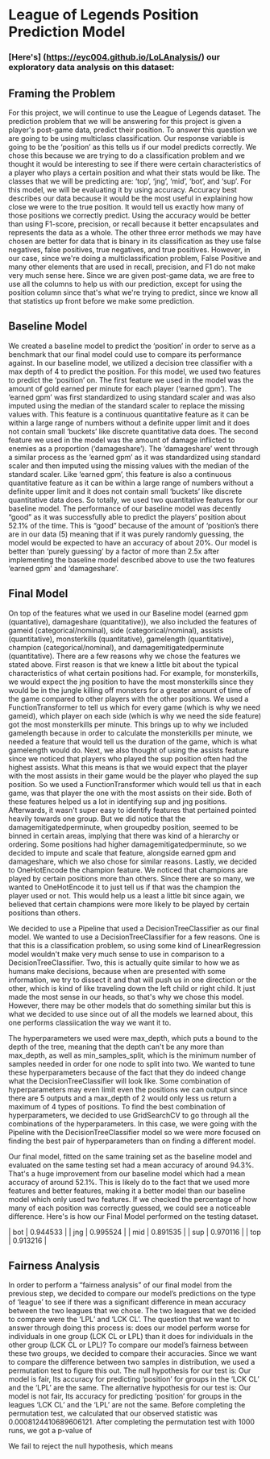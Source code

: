 # League of Legends Position Prediction Model
### [Here's] (https://eyc004.github.io/LoLAnalysis/) our exploratory data analysis on this dataset: 
## Framing the Problem
For this project, we will continue to use the League of Legends dataset. The prediction problem that we will be answering for this project is given a player's post-game data, predict their position. To answer this question we are going to be using multiclass classification. Our response variable is going to be the ‘position’ as this tells us if our model predicts correctly. We chose this because we are trying to do a classification problem and we thought it would be interesting to see if there were certain characteristics of a player who plays a certain position and what their stats would be like. The classes that we will be predicting are: ‘top’, ‘jng’, ‘mid’, ‘bot’, and ‘sup’. For this model, we will be evaluating it by using accuracy. Accuracy best describes our data because it would be the most useful in explaining how close we were to the true position. It would tell us exactly how many of those positions we correctly predict. Using the accuracy would be better than using F1-score, precision, or recall because it better encapsulates and represents the data as a whole. The other three error methods we may have chosen are better for data that is binary in its classification as they use false negatives, false positives, true negatives, and true positives. However, in our case, since we're doing a multiclassification problem, False Positive and many other elements that are used in recall, precision, and F1 do not make very much sense here. Since we are given post-game data, we are free to use all the columns to help us with our prediction, except for using the position column since that's what we're trying to predict, since we know all that statistics up front before we make some prediction. 

## Baseline Model
We created a baseline model to predict the ‘position’ in order to serve as a benchmark that our final model could use to compare its performance against. In our baseline model, we utilized a decision tree classifier with a max depth of 4 to predict the position. For this model, we used two features to predict the ‘position’ on. 
The first feature we used in the model was the amount of gold earned per minute for each player (‘earned gpm’). The ‘earned gpm’ was first standardized to using standard scaler and was also imputed using the median of the standard scaler to replace the missing values with. This feature is a continuous quantitative feature as it can be within a large range of numbers without a definite upper limit and it does not contain small ‘buckets’ like discrete quantitative data does. The second feature we used in the model was the amount of damage inflicted to enemies as a proportion (‘damageshare’). The ‘damageshare’ went through a similar process as the ‘earned gpm’ as it was standardized using standard scaler and then imputed using the missing values with the median of the standard scaler. Like ‘earned gpm’, this feature is also a continuous quantitative feature as it can be within a large range of numbers without a definite upper limit and it does not contain small ‘buckets’ like discrete quantitative data does. So totally, we used two quantitative features for our baseline model. 
The performance of our baseline model was decently “good” as it was successfully able to predict the players’ position about 52.1% of the time. This is “good” because of the amount of ‘position’s there are in our data (5) meaning that if it was purely randomly guessing, the model would be expected to have an accuracy of about 20%. Our model is better than ‘purely guessing’ by a factor of more than 2.5x after implementing the baseline model described above to use the two features ‘earned gpm’ and ‘damageshare’.

## Final Model
On top of the features what we used in our Baseline model (earned gpm (quantative), damageshare (quantitative)), we also included the features of gameid (categorical/nominal), side (categorical/nominal), assists (quantitative), monsterkills (quantitative), gamelength (quantitative), champion (categorical/nominal), and damagemitigatedperminute (quantitative). There are a few reasons why we chose the features we stated above. First reason is that we knew a little bit about the typical characteristics of what certain positions had. For example, for monsterkills, we would expect the jng position to have the most monsterkills since they would be in the jungle killing off monsters for a greater amount of time of the game compared to other players with the other positions. We used a FunctionTransformer to tell us which for every game (which is why we need gameid), which player on each side (which is why we need the side feature) got the most monsterkills per minute. This brings up to why we included gamelength because in order to calculate the monsterkills per minute, we needed a feature that would tell us the duration of the game, which is what gamelength would do. Next, we also thought of using the assists feature since we noticed that players who played the sup position often had the highest assists. What this means is that we would expect that the player with the most assists in their game would be the player who played the sup position. So we used a FunctionTransformer which would tell us that in each game, was that player the one with the most assists on their side. Both of these features helped us a lot in identifying sup and jng positions. Afterwards, it wasn't super easy to identify features that pertained pointed heavily towards one group. But we did notice that the damagemitigatedperminute, when groupedby position, seemed to be binned in certain areas, implying that there was kind of a hierarchy or ordering. Some positions had higher damagemitigatedperminute, so we decided to impute and scale that feature, alongside earned gpm and damageshare, which we also chose for similar reasons. Lastly, we decided to OneHotEncode the champion feature. We noticed that champions are played by certain positions more than others. Since there are so many, we wanted to OneHotEncode it to just tell us if that was the champion the player used or not. This would help us a least a little bit since again, we believed that certain champions were more likely to be played by certain positions than others. 

We decided to use a Pipeline that used a DecisionTreeClassifier as our final model. We wanted to use a DecisionTreeClassifier for a few reasons. One is that this is a classification problem, so using some kind of LinearRegression model wouldn't make very much sense to use in comparison to a DecisionTreeClassifier. Two, this is actually quite similar to how we as humans make decisions, because when are presented with some information, we try to dissect it and that will push us in one direction or the other, which is kind of like traveling down the left child or right child. It just made the most sense in our heads, so that's why we chose this model. However, there may be other models that do something similar but this is what we decided to use since out of all the models we learned about, this one performs classiication the way we want it to. 

The hyperparameters we used were max_depth, which puts a bound to the depth of the tree, meaning that the depth can't be any more than max_depth, as well as min_samples_split, which is the minimum number of samples needed in order for one node to split into two. We wanted to tune these hyperparameters because of the fact that they do indeed change what the DecisionTreeClassifier will look like. Some combination of hyperparameters may even limit even the positions we can output since there are 5 outputs and a max_depth of 2 would only less us return a maximum of 4 types of positions. To find the best combination of hyperparameters, we decided to use GridSearchCV to go through all the combinations of the hyperparameters. In this case, we were going with the Pipeline with the DecisionTreeClassifier model so we were more focused on finding the best pair of hyperparameters than on finding a different model. 

Our final model, fitted on the same training set as the baseline model and evaluated on the same testing set had a mean accuracy of around 94.3%. That's a huge improvement from our baseline model which had a mean accuracy of around 52.1%. This is likely do to the fact that we used more features and better features, making it a better model than our baseline model which only used two features. If we checked the percentage of how many of each position was correctly guessed, we could see a noticeable difference. Here's is how our Final Model performed on the testing dataset. 

| bot        | 0.944533 |
| jng        | 0.995524 |
| mid        | 0.891535 |
| sup        | 0.970116 |
| top        | 0.913216 |
## Fairness Analysis
In order to perform a “fairness analysis” of our final model from the previous step, we decided to compare our model’s predictions on the type of ‘league’ to see if there was a significant difference in mean accuracy between the two leagues that we chose. The two leagues that we decided to compare were the ‘LPL’ and ‘LCK CL’. The question that we want to answer through doing this process is: does our model perform worse for individuals in one group (LCK CL or LPL) than it does for individuals in the other group (LCK CL or LPL)? 
To compare our model’s fairness between these two groups, we decided to compare their accuracies. Since we want to compare the difference between two samples in distribution, we used a permutation test to figure this out. 
The null hypothesis for our test is: Our model is fair, Its accuracy for predicting ‘position’ for groups in the ‘LCK CL’ and the ‘LPL’ are the same.
The alternative hypothesis for our test is: Our model is not fair, Its accuracy for predicting ‘position’ for groups in the leagues ‘LCK CL’ and the ‘LPL’ are not the same.
Before completing the permutation test, we calculated that our observed statistic was 0.0008124410689606121. After completing
the permutation test with 1000 runs, we got a p-value of 

We fail to reject the null hypothesis, which means 

